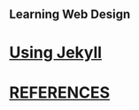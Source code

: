 Learning Web Design
---

# [Using Jekyll](https://github.com/mxochicale/learningWebDesign/tree/master/Jekyll)

# [REFERENCES](https://github.com/mxochicale/learningWebDesign/blob/master/REFERENCES.md)


